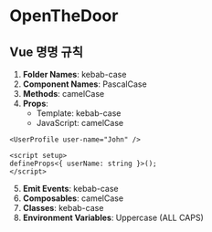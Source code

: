 # OpenTheDoor

## Vue 명명 규칙
1. **Folder Names**: kebab-case
2. **Component Names**: PascalCase
3. **Methods**: camelCase
4. **Props**:
   - Template: kebab-case
   - JavaScript: camelCase
```
<UserProfile user-name="John" />

<script setup>
defineProps<{ userName: string }>();
</script>
```
5. **Emit Events**: kebab-case
6. **Composables**: camelCase
7. **Classes**: kebab-case
8. **Environment Variables**: Uppercase (ALL CAPS)

